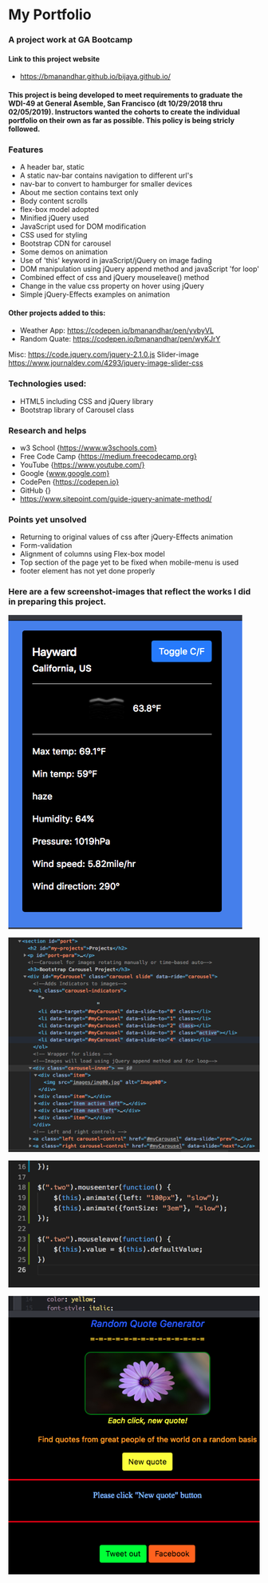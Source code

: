 # My Portfolio
### A project work at GA Bootcamp
#### Link to this project website
* https://bmanandhar.github.io/bijaya.github.io/


#### This project is being developed to meet requirements to graduate the WDI-49 at General Asemble, San Francisco (dt 10/29/2018 thru 02/05/2019). Instructors wanted the cohorts to create the individual portfolio on their own as far as possible. This policy is being stricly followed. 

### Features

* A header bar, static
* A static nav-bar contains navigation to different url's
* nav-bar to convert to hamburger for smaller devices
* About me section contains text only
* Body content scrolls
* flex-box model adopted
* Minified jQuery used
* JavaScript used for DOM modification
* CSS used for styling
* Bootstrap CDN for carousel
* Some demos on animation
* Use of 'this' keyword in javaScript/jQuery on image fading
* DOM manipulation using jQuery append method and javaScript 'for loop'
* Combined effect of css and jQuery mouseleave() method
* Change in the value css property on hover using jQuery
* Simple jQuery-Effects examples on animation


#### Other projects added to this:
* Weather App: https://codepen.io/bmanandhar/pen/yvbyVL
* Random Quate: https://codepen.io/bmanandhar/pen/wyKJrY

Misc:
https://code.jquery.com/jquery-2.1.0.js
Slider-image
https://www.journaldev.com/4293/jquery-image-slider-css

### Technologies used:
* HTML5 including CSS and jQuery library
* Bootstrap library of Carousel class

### Research and helps

* w3 School {https://www.w3schools.com}
* Free Code Camp {https://medium.freecodecamp.org}
* YouTube {https://www.youtube.com/}
* Google {www.google.com}
* CodePen {https://codepen.io}
* GitHub {}
* https://www.sitepoint.com/guide-jquery-animate-method/

### Points yet unsolved
* Returning to original values of css after jQuery-Effects animation
* Form-validation
* Alignment of columns using Flex-box model
* Top section of the page yet to be fixed when mobile-menu is used
* footer element has not yet done properly


### Here are a few screenshot-images that reflect the works I did in preparing this project.
<img src="screenshots/screen00.jpg"><br>

<img src="screenshots/screen01.jpg"><br>

<img src="screenshots/screen02.jpg"><br>

<img src="screenshots/screen03.jpg"><br>
